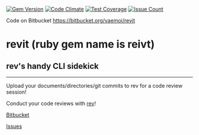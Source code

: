 [![Gem Version](https://badge.fury.io/rb/reivt.svg)](https://badge.fury.io/rb/reivt) [![Code Climate](https://codeclimate.com/repos/57d861ee01430a66ea000bed/badges/4d214cda256127c2391e/gpa.svg)](https://codeclimate.com/repos/57d861ee01430a66ea000bed/feed) [![Test Coverage](https://codeclimate.com/repos/57d861ee01430a66ea000bed/badges/4d214cda256127c2391e/coverage.svg)](https://codeclimate.com/repos/57d861ee01430a66ea000bed/coverage) [![Issue Count](https://codeclimate.com/repos/57d861ee01430a66ea000bed/badges/4d214cda256127c2391e/issue_count.svg)](https://codeclimate.com/repos/57d861ee01430a66ea000bed/feed)

Code on Bitbucket https://bitbucket.org/vaemoi/revit

# revit (ruby gem name is reivt)
## rev's handy CLI sidekick

---

Upload your documents/directories/git commits to rev for a code review session!

Conduct your code reviews with [rev](https://rev.vaemoi.co)!

[Bitbucket](https://bitbucket.org/vaemoi/revit)

[Issues](https://bitbucket.org/vaemoi/revit/issues)

